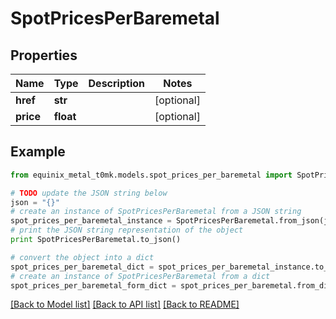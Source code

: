# SpotPricesPerBaremetal


## Properties
Name | Type | Description | Notes
------------ | ------------- | ------------- | -------------
**href** | **str** |  | [optional] 
**price** | **float** |  | [optional] 

## Example

```python
from equinix_metal_t0mk.models.spot_prices_per_baremetal import SpotPricesPerBaremetal

# TODO update the JSON string below
json = "{}"
# create an instance of SpotPricesPerBaremetal from a JSON string
spot_prices_per_baremetal_instance = SpotPricesPerBaremetal.from_json(json)
# print the JSON string representation of the object
print SpotPricesPerBaremetal.to_json()

# convert the object into a dict
spot_prices_per_baremetal_dict = spot_prices_per_baremetal_instance.to_dict()
# create an instance of SpotPricesPerBaremetal from a dict
spot_prices_per_baremetal_form_dict = spot_prices_per_baremetal.from_dict(spot_prices_per_baremetal_dict)
```
[[Back to Model list]](../README.md#documentation-for-models) [[Back to API list]](../README.md#documentation-for-api-endpoints) [[Back to README]](../README.md)


